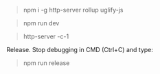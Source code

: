> npm i -g http-server rollup uglify-js

> npm run dev

> http-server -c-1

Release. Stop debugging in CMD (Ctrl+C) and type:

> npm run release
